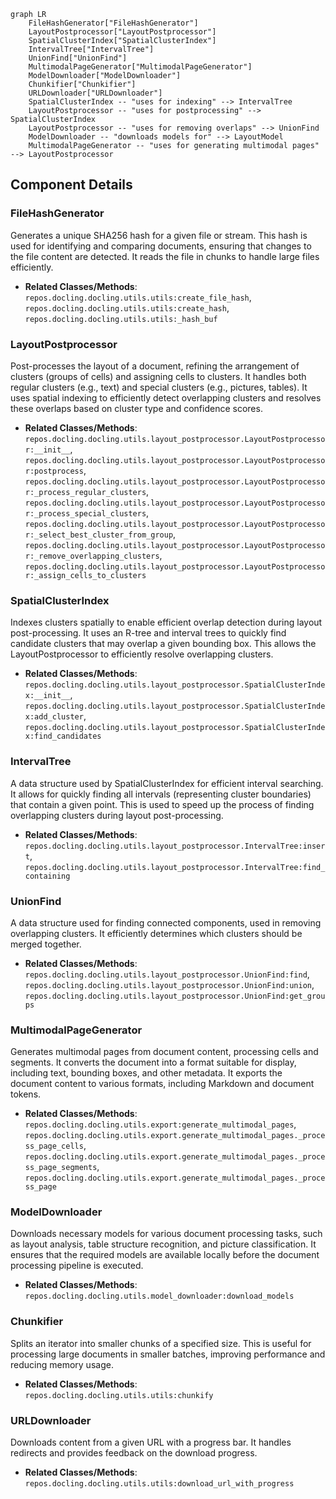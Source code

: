```mermaid
graph LR
    FileHashGenerator["FileHashGenerator"]
    LayoutPostprocessor["LayoutPostprocessor"]
    SpatialClusterIndex["SpatialClusterIndex"]
    IntervalTree["IntervalTree"]
    UnionFind["UnionFind"]
    MultimodalPageGenerator["MultimodalPageGenerator"]
    ModelDownloader["ModelDownloader"]
    Chunkifier["Chunkifier"]
    URLDownloader["URLDownloader"]
    SpatialClusterIndex -- "uses for indexing" --> IntervalTree
    LayoutPostprocessor -- "uses for postprocessing" --> SpatialClusterIndex
    LayoutPostprocessor -- "uses for removing overlaps" --> UnionFind
    ModelDownloader -- "downloads models for" --> LayoutModel
    MultimodalPageGenerator -- "uses for generating multimodal pages" --> LayoutPostprocessor
```

## Component Details

### FileHashGenerator
Generates a unique SHA256 hash for a given file or stream. This hash is used for identifying and comparing documents, ensuring that changes to the file content are detected. It reads the file in chunks to handle large files efficiently.
- **Related Classes/Methods**: `repos.docling.docling.utils.utils:create_file_hash`, `repos.docling.docling.utils.utils:create_hash`, `repos.docling.docling.utils.utils:_hash_buf`

### LayoutPostprocessor
Post-processes the layout of a document, refining the arrangement of clusters (groups of cells) and assigning cells to clusters. It handles both regular clusters (e.g., text) and special clusters (e.g., pictures, tables). It uses spatial indexing to efficiently detect overlapping clusters and resolves these overlaps based on cluster type and confidence scores.
- **Related Classes/Methods**: `repos.docling.docling.utils.layout_postprocessor.LayoutPostprocessor:__init__`, `repos.docling.docling.utils.layout_postprocessor.LayoutPostprocessor:postprocess`, `repos.docling.docling.utils.layout_postprocessor.LayoutPostprocessor:_process_regular_clusters`, `repos.docling.docling.utils.layout_postprocessor.LayoutPostprocessor:_process_special_clusters`, `repos.docling.docling.utils.layout_postprocessor.LayoutPostprocessor:_select_best_cluster_from_group`, `repos.docling.docling.utils.layout_postprocessor.LayoutPostprocessor:_remove_overlapping_clusters`, `repos.docling.docling.utils.layout_postprocessor.LayoutPostprocessor:_assign_cells_to_clusters`

### SpatialClusterIndex
Indexes clusters spatially to enable efficient overlap detection during layout post-processing. It uses an R-tree and interval trees to quickly find candidate clusters that may overlap a given bounding box. This allows the LayoutPostprocessor to efficiently resolve overlapping clusters.
- **Related Classes/Methods**: `repos.docling.docling.utils.layout_postprocessor.SpatialClusterIndex:__init__`, `repos.docling.docling.utils.layout_postprocessor.SpatialClusterIndex:add_cluster`, `repos.docling.docling.utils.layout_postprocessor.SpatialClusterIndex:find_candidates`

### IntervalTree
A data structure used by SpatialClusterIndex for efficient interval searching. It allows for quickly finding all intervals (representing cluster boundaries) that contain a given point. This is used to speed up the process of finding overlapping clusters during layout post-processing.
- **Related Classes/Methods**: `repos.docling.docling.utils.layout_postprocessor.IntervalTree:insert`, `repos.docling.docling.utils.layout_postprocessor.IntervalTree:find_containing`

### UnionFind
A data structure used for finding connected components, used in removing overlapping clusters. It efficiently determines which clusters should be merged together.
- **Related Classes/Methods**: `repos.docling.docling.utils.layout_postprocessor.UnionFind:find`, `repos.docling.docling.utils.layout_postprocessor.UnionFind:union`, `repos.docling.docling.utils.layout_postprocessor.UnionFind:get_groups`

### MultimodalPageGenerator
Generates multimodal pages from document content, processing cells and segments. It converts the document into a format suitable for display, including text, bounding boxes, and other metadata. It exports the document content to various formats, including Markdown and document tokens.
- **Related Classes/Methods**: `repos.docling.docling.utils.export:generate_multimodal_pages`, `repos.docling.docling.utils.export.generate_multimodal_pages._process_page_cells`, `repos.docling.docling.utils.export.generate_multimodal_pages._process_page_segments`, `repos.docling.docling.utils.export.generate_multimodal_pages._process_page`

### ModelDownloader
Downloads necessary models for various document processing tasks, such as layout analysis, table structure recognition, and picture classification. It ensures that the required models are available locally before the document processing pipeline is executed.
- **Related Classes/Methods**: `repos.docling.docling.utils.model_downloader:download_models`

### Chunkifier
Splits an iterator into smaller chunks of a specified size. This is useful for processing large documents in smaller batches, improving performance and reducing memory usage.
- **Related Classes/Methods**: `repos.docling.docling.utils.utils:chunkify`

### URLDownloader
Downloads content from a given URL with a progress bar. It handles redirects and provides feedback on the download progress.
- **Related Classes/Methods**: `repos.docling.docling.utils.utils:download_url_with_progress`
